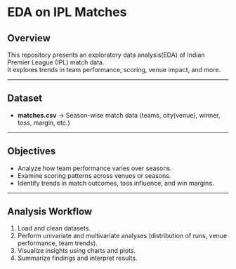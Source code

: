 # EDA on IPL Matches

## Overview
This repository presents an exploratory data analysis(EDA) of Indian Premier League (IPL) match data.  
It explores trends in team performance, scoring, venue impact, and more.

---

## Dataset
- **matches.csv** → Season-wise match data (teams, city(venue), winner, toss, margin, etc.)

---

## Objectives
- Analyze how team performance varies over seasons.  
- Examine scoring patterns across venues or seasons.  
- Identify trends in match outcomes, toss influence, and win margins.  

---

## Analysis Workflow
1. Load and clean datasets.  
2. Perform univariate and multivariate analyses (distribution of runs, venue performance, team trends).  
3. Visualize insights using charts and plots.  
4. Summarize findings and interpret results.  

